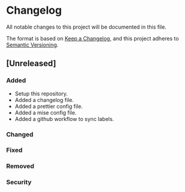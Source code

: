# Changelog

All notable changes to this project will be documented in this file.

The format is based on [Keep a Changelog](https://keepachangelog.com/en/1.0.0/),
and this project adheres to
[Semantic Versioning](https://semver.org/spec/v2.0.0.html).

## [Unreleased]

### Added

- Setup this repository.
- Added a changelog file.
- Added a prettier config file.
- Added a mise config file.
- Added a github workflow to sync labels.

### Changed

### Fixed

### Removed

### Security
